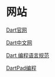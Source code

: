 # 网站

[Dart官网](https://dart.cn/)



[Dart中文网](https://www.dartcn.com/)

[Dart 编程语言规范](https://www.dartcn.com/guides/language/spec)

[DartPad编程](https://dartpad.cn/)



